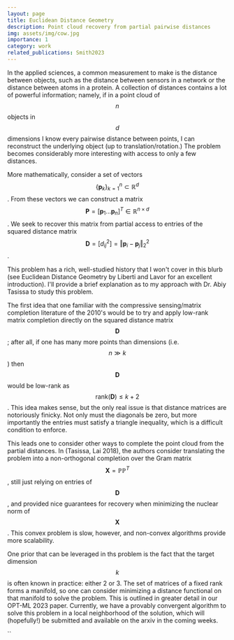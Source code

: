 ```yaml
---
layout: page
title: Euclidean Distance Geometry
description: Point cloud recovery from partial pairwise distances
img: assets/img/cow.jpg
importance: 1
category: work
related_publications: Smith2023
---
```


In the applied sciences, a common measurement to make is the distance between objects, such as the distance between sensors in a network or the distance between atoms in a protein. A collection of distances contains a lot of powerful information; namely, if in a point cloud of $$n$$ objects in $$d$$ dimensions I know every pairwise distance between points, I can reconstruct the underlying object (up to translation/rotation.) The problem becomes considerably more interesting with access to only a few distances.

More mathematically, consider a set of vectors $$\{\mathbf{p}_k\}_{k=1}^n \subset \mathbb{R}^d$$. From these vectors we can construct a matrix $$\mathbf{P} = [\mathbf{p}_1 ... \mathbf{p}_n]^T\in\mathbb{R}^{n\times d}$$. We seek to recover this matrix from partial access to entries of the squared distance matrix $$\mathbf{D} = [d_{ij}^2]= \Vert \mathbf{p}_i - \mathbf{p}_j\Vert_2^2$$.

This problem has a rich, well-studied history that I won't cover in this blurb (see Euclidean Distance Geometry by Liberti and Lavor for an excellent introduction). I'll provide a brief explanation as to my approach with Dr. Abiy Tasissa to study this problem.

The first idea that one familiar with the compressive sensing/matrix completion literature of the 2010's would be to try and apply low-rank matrix completion directly on the squared distance matrix $$\mathbf{D}$$; after all, if one has many more points than dimensions (i.e. $$n \gg k$$) then $$\mathbf{D}$$ would be low-rank as $$\textrm{rank}(\mathbf{D})\leq k+2$$. This idea makes sense, but the only real issue is that distance matrices are notoriously finicky. Not only must the diagonals be zero, but more importantly the entries must satisfy a triangle inequality, which is a difficult condition to enforce.

This leads one to consider other ways to complete the point cloud from the partial distances. In (Tasissa, Lai 2018), the authors consider translating the problem into a non-orthogonal completion over the Gram matrix $$\mathbf{X} = \mathbb{PP}^T$$, still just relying on entries of $$\mathbf{D}$$, and provided nice guarantees for recovery when minimizing the nuclear norm of $$\mathbf{X}$$. This convex problem is slow, however, and non-convex algorithms provide more scalability.

One prior that can be leveraged in ths problem is the fact that the target dimension $$k$$ is often known in practice: either 2 or 3. The set of matrices of a fixed rank forms a manifold, so one can consider minimizing a distance functional on that manifold to solve the problem. This is outlined in greater detail in our OPT-ML 2023 paper. Currently, we have a provably convergent algorithm to solve this problem in a local neighborhood of the solution, which will (hopefully!) be submitted and available on the arxiv in the coming weeks.

``
